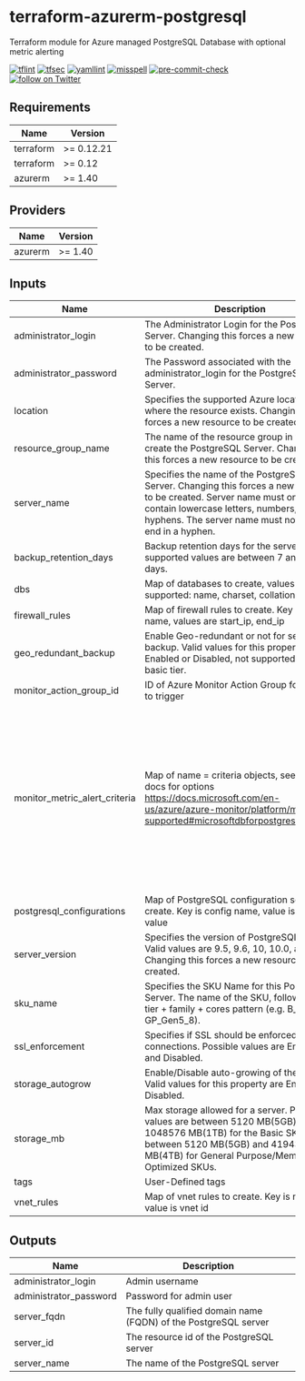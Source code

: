 # terraform-azurerm-postgresql
Terraform module for Azure managed PostgreSQL Database with optional metric alerting

[![tflint](https://github.com/rhythmictech/terraform-azurerm-postgresql/workflows/tflint/badge.svg?branch=master&event=push)](https://github.com/rhythmictech/terraform-azurerm-postgresql/actions?query=workflow%3Atflint+event%3Apush+branch%3Amaster)
[![tfsec](https://github.com/rhythmictech/terraform-azurerm-postgresql/workflows/tfsec/badge.svg?branch=master&event=push)](https://github.com/rhythmictech/terraform-azurerm-postgresql/actions?query=workflow%3Atfsec+event%3Apush+branch%3Amaster)
[![yamllint](https://github.com/rhythmictech/terraform-azurerm-postgresql/workflows/yamllint/badge.svg?branch=master&event=push)](https://github.com/rhythmictech/terraform-azurerm-postgresql/actions?query=workflow%3Ayamllint+event%3Apush+branch%3Amaster)
[![misspell](https://github.com/rhythmictech/terraform-azurerm-postgresql/workflows/misspell/badge.svg?branch=master&event=push)](https://github.com/rhythmictech/terraform-azurerm-postgresql/actions?query=workflow%3Amisspell+event%3Apush+branch%3Amaster)
[![pre-commit-check](https://github.com/rhythmictech/terraform-azurerm-postgresql/workflows/pre-commit-check/badge.svg?branch=master&event=push)](https://github.com/rhythmictech/terraform-azurerm-postgresql/actions?query=workflow%3Apre-commit-check+event%3Apush+branch%3Amaster)
<a href="https://twitter.com/intent/follow?screen_name=RhythmicTech"><img src="https://img.shields.io/twitter/follow/RhythmicTech?style=social&logo=twitter" alt="follow on Twitter"></a>

<!-- BEGINNING OF PRE-COMMIT-TERRAFORM DOCS HOOK -->
## Requirements

| Name | Version |
|------|---------|
| terraform | >= 0.12.21 |
| terraform | >= 0.12 |
| azurerm | >= 1.40 |

## Providers

| Name | Version |
|------|---------|
| azurerm | >= 1.40 |

## Inputs

| Name | Description | Type | Default | Required |
|------|-------------|------|---------|:--------:|
| administrator\_login | The Administrator Login for the PostgreSQL Server. Changing this forces a new resource to be created. | `string` | n/a | yes |
| administrator\_password | The Password associated with the administrator\_login for the PostgreSQL Server. | `string` | n/a | yes |
| location | Specifies the supported Azure location where the resource exists. Changing this forces a new resource to be created. | `string` | n/a | yes |
| resource\_group\_name | The name of the resource group in which to create the PostgreSQL Server. Changing this forces a new resource to be created. | `string` | n/a | yes |
| server\_name | Specifies the name of the PostgreSQL Server. Changing this forces a new resource to be created. Server name must only contain lowercase letters, numbers, and hyphens. The server name must not start or end in a hyphen. | `string` | n/a | yes |
| backup\_retention\_days | Backup retention days for the server, supported values are between 7 and 35 days. | `number` | `7` | no |
| dbs | Map of databases to create, values supported: name, charset, collation | `map(map(string))` | `{}` | no |
| firewall\_rules | Map of firewall rules to create. Key is rule name, values are start\_ip, end\_ip | `map(map(string))` | `{}` | no |
| geo\_redundant\_backup | Enable Geo-redundant or not for server backup. Valid values for this property are Enabled or Disabled, not supported for the basic tier. | `string` | `"Disabled"` | no |
| monitor\_action\_group\_id | ID of Azure Monitor Action Group for metric to trigger | `string` | `""` | no |
| monitor\_metric\_alert\_criteria | Map of name = criteria objects, see these docs for options<br>https://docs.microsoft.com/en-us/azure/azure-monitor/platform/metrics-supported#microsoftdbforpostgresqlservers | <pre>map(object({<br>    # criteria.*.aggregation to be one of [Average Count Minimum Maximum Total]<br>    aggregation = string<br>    metric_name = string<br>    # criteria.0.operator to be one of [Equals NotEquals GreaterThan GreaterThanOrEqual LessThan LessThanOrEqual]<br>    operator  = string<br>    threshold = number<br><br>    dimension = map(object({<br>      name     = string<br>      operator = string<br>      values   = list(string)<br>    }))<br>  }))</pre> | `{}` | no |
| postgresql\_configurations | Map of PostgreSQL configuration settings to create. Key is config name, value is config value | `map(string)` | `{}` | no |
| server\_version | Specifies the version of PostgreSQL to use. Valid values are 9.5, 9.6, 10, 10.0, and 11. Changing this forces a new resource to be created. | `string` | `"11"` | no |
| sku\_name | Specifies the SKU Name for this PostgreSQL Server. The name of the SKU, follows the tier + family + cores pattern (e.g. B\_Gen4\_1, GP\_Gen5\_8). | `string` | `"B_Gen4_2"` | no |
| ssl\_enforcement | Specifies if SSL should be enforced on connections. Possible values are Enabled and Disabled. | `string` | `"Enabled"` | no |
| storage\_autogrow | Enable/Disable auto-growing of the storage. Valid values for this property are Enabled or Disabled. | `string` | `"Enabled"` | no |
| storage\_mb | Max storage allowed for a server. Possible values are between 5120 MB(5GB) and 1048576 MB(1TB) for the Basic SKU and between 5120 MB(5GB) and 4194304 MB(4TB) for General Purpose/Memory Optimized SKUs. | `number` | `5120` | no |
| tags | User-Defined tags | `map(string)` | `{}` | no |
| vnet\_rules | Map of vnet rules to create. Key is name, value is vnet id | `map(string)` | `{}` | no |

## Outputs

| Name | Description |
|------|-------------|
| administrator\_login | Admin username |
| administrator\_password | Password for admin user |
| server\_fqdn | The fully qualified domain name (FQDN) of the PostgreSQL server |
| server\_id | The resource id of the PostgreSQL server |
| server\_name | The name of the PostgreSQL server |

<!-- END OF PRE-COMMIT-TERRAFORM DOCS HOOK -->
